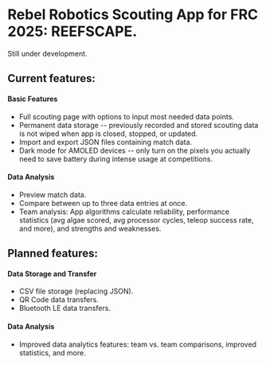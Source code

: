 # Rebel Robotics Scouting App for FRC 2025: REEFSCAPE.

Still under development.

## Current features:

#### Basic Features
- Full scouting page with options to input most needed data points.
- Permanent data storage -- previously recorded and stored scouting data is not wiped when app is closed, stopped, or updated.
- Import and export JSON files containing match data.
- Dark mode for AMOLED devices -- only turn on the pixels you actually need to save battery during intense usage at competitions.

#### Data Analysis
- Preview match data.
- Compare between up to three data entries at once.
- Team analysis: App algorithms calculate reliability, performance statistics (avg algae scored, avg processor cycles, teleop success rate, and more), and strengths and weaknesses.


## Planned features:

#### Data Storage and Transfer
- CSV file storage (replacing JSON).
- QR Code data transfers.
- Bluetooth LE data transfers.

#### Data Analysis
- Improved data analytics features: team vs. team comparisons, improved statistics, and more.